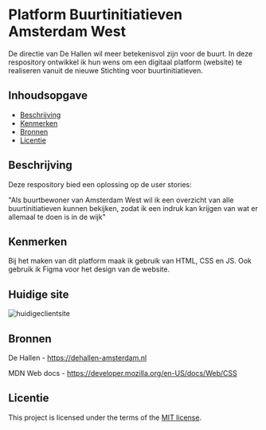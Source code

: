 # Platform Buurtinitiatieven Amsterdam West
De directie van De Hallen wil meer betekenisvol zijn voor de buurt. In deze respository ontwikkel ik hun wens om een digitaal platform (website) te realiseren vanuit de nieuwe Stichting voor buurtinitiatieven.


## Inhoudsopgave

  * [Beschrijving](#beschrijving)
  * [Kenmerken](#kenmerken)
  * [Bronnen](#bronnen)
  * [Licentie](#licentie)


## Beschrijving
Deze respository bied een oplossing op de user stories:

"Als buurtbewoner van Amsterdam West wil ik een overzicht van alle buurtinitiatieven kunnen bekijken, zodat ik een indruk kan krijgen van wat er allemaal te doen is in de wijk" 

## Kenmerken

Bij het maken van dit platform maak ik gebruik van HTML, CSS en JS. Ook gebruik ik Figma voor het design van de website.

## Huidige site

![huidigeclientsite](https://github.com/latoyaln/the-client-website/assets/76912011/ac675a72-579c-4962-9a34-487e576b4fe7)

## Bronnen

De Hallen - https://dehallen-amsterdam.nl

MDN Web docs - https://developer.mozilla.org/en-US/docs/Web/CSS



## Licentie

This project is licensed under the terms of the [MIT license](./LICENSE).
